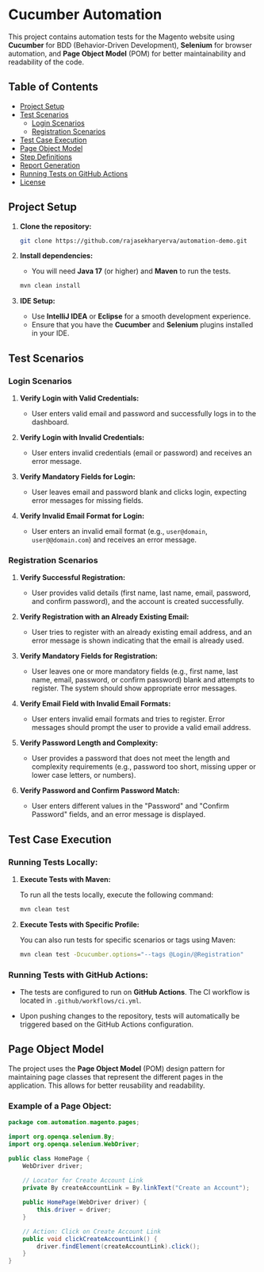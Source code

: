 # Cucumber Automation

This project contains automation tests for the Magento website using **Cucumber** for BDD (Behavior-Driven Development), **Selenium** for browser automation, and **Page Object Model** (POM) for better maintainability and readability of the code.

## Table of Contents

- [Project Setup](#project-setup)
- [Test Scenarios](#test-scenarios)
    - [Login Scenarios](#login-scenarios)
    - [Registration Scenarios](#registration-scenarios)
- [Test Case Execution](#test-case-execution)
- [Page Object Model](#page-object-model)
- [Step Definitions](#step-definitions)
- [Report Generation](#report-generation)
- [Running Tests on GitHub Actions](#running-tests-on-github-actions)
- [License](#license)

## Project Setup

1. **Clone the repository:**

    ```bash
    git clone https://github.com/rajasekharyerva/automation-demo.git
    ```

2. **Install dependencies:**

    - You will need **Java 17** (or higher) and **Maven** to run the tests.

    ```bash
    mvn clean install
    ```

3. **IDE Setup:**

    - Use **IntelliJ IDEA** or **Eclipse** for a smooth development experience.
    - Ensure that you have the **Cucumber** and **Selenium** plugins installed in your IDE.

## Test Scenarios

### Login Scenarios

1. **Verify Login with Valid Credentials:**
    - User enters valid email and password and successfully logs in to the dashboard.

2. **Verify Login with Invalid Credentials:**
    - User enters invalid credentials (email or password) and receives an error message.

3. **Verify Mandatory Fields for Login:**
    - User leaves email and password blank and clicks login, expecting error messages for missing fields.

4. **Verify Invalid Email Format for Login:**
    - User enters an invalid email format (e.g., `user@domain`, `user@@domain.com`) and receives an error message.

### Registration Scenarios

1. **Verify Successful Registration:**
    - User provides valid details (first name, last name, email, password, and confirm password), and the account is created successfully.

2. **Verify Registration with an Already Existing Email:**
    - User tries to register with an already existing email address, and an error message is shown indicating that the email is already used.

3. **Verify Mandatory Fields for Registration:**
    - User leaves one or more mandatory fields (e.g., first name, last name, email, password, or confirm password) blank and attempts to register. The system should show appropriate error messages.

4. **Verify Email Field with Invalid Email Formats:**
    - User enters invalid email formats and tries to register. Error messages should prompt the user to provide a valid email address.

5. **Verify Password Length and Complexity:**
    - User provides a password that does not meet the length and complexity requirements (e.g., password too short, missing upper or lower case letters, or numbers).

6. **Verify Password and Confirm Password Match:**
    - User enters different values in the "Password" and "Confirm Password" fields, and an error message is displayed.

## Test Case Execution

### Running Tests Locally:

1. **Execute Tests with Maven:**

   To run all the tests locally, execute the following command:

    ```bash
    mvn clean test
    ```

2. **Execute Tests with Specific Profile:**

   You can also run tests for specific scenarios or tags using Maven:

    ```bash
    mvn clean test -Dcucumber.options="--tags @Login/@Registration"
    ```

### Running Tests with GitHub Actions:

- The tests are configured to run on **GitHub Actions**. The CI workflow is located in `.github/workflows/ci.yml`.

- Upon pushing changes to the repository, tests will automatically be triggered based on the GitHub Actions configuration.

## Page Object Model

The project uses the **Page Object Model** (POM) design pattern for maintaining page classes that represent the different pages in the application. This allows for better reusability and readability.

### Example of a Page Object:

```java
package com.automation.magento.pages;

import org.openqa.selenium.By;
import org.openqa.selenium.WebDriver;

public class HomePage {
    WebDriver driver;
    
    // Locator for Create Account Link
    private By createAccountLink = By.linkText("Create an Account");

    public HomePage(WebDriver driver) {
        this.driver = driver;
    }

    // Action: Click on Create Account Link
    public void clickCreateAccountLink() {
        driver.findElement(createAccountLink).click();
    }
}
